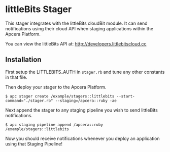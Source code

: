 # littleBits Stager

This stager integrates with the littleBits cloudBit module. It can send notifications using their cloud API when staging applications within the Apcera Platform.

You can view the littleBits API at:
http://developers.littlebitscloud.cc

## Installation

First setup the LITTLEBITS_AUTH in `stager.rb` and tune any other constants in that file.

Then deploy your stager to the Apcera Platform.

```console
$ apc stager create /example/stagers::littlebits --start-command="./stager.rb" --staging=/apcera::ruby -ae
```

Next append the stager to any staging pipeline you wish to send littleBits notifications.

```console
$ apc staging pipeline append /apcera::ruby /example/stagers::littlebits
```

Now you should receive notifications whenever you deploy an application using that Staging Pipeline!
